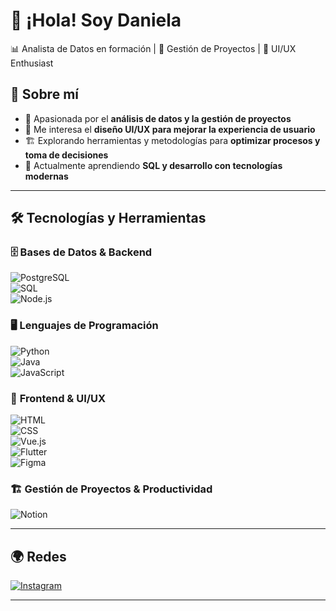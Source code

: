 # 👋 ¡Hola! Soy Daniela  
📊 Analista de Datos en formación | 📂 Gestión de Proyectos | 🎨 UI/UX Enthusiast  

## 🚀 Sobre mí  
- 🎯 Apasionada por el **análisis de datos y la gestión de proyectos**  
- 🎨 Me interesa el **diseño UI/UX para mejorar la experiencia de usuario**  
- 🏗️ Explorando herramientas y metodologías para **optimizar procesos y toma de decisiones**  
- 🌱 Actualmente aprendiendo **SQL y desarrollo con tecnologías modernas**  

---

## 🛠️ Tecnologías y Herramientas  
### 🗄️ **Bases de Datos & Backend**  
![PostgreSQL](https://img.shields.io/badge/PostgreSQL-316192?style=for-the-badge&logo=postgresql&logoColor=white)  
![SQL](https://img.shields.io/badge/SQL-4479A1?style=for-the-badge&logo=database&logoColor=white)  
![Node.js](https://img.shields.io/badge/Node.js-339933?style=for-the-badge&logo=node.js&logoColor=white)  

### 🖥️ **Lenguajes de Programación**  
![Python](https://img.shields.io/badge/Python-3776AB?style=for-the-badge&logo=python&logoColor=white)  
![Java](https://img.shields.io/badge/Java-007396?style=for-the-badge&logo=openjdk&logoColor=white)  
![JavaScript](https://img.shields.io/badge/JavaScript-F7DF1E?style=for-the-badge&logo=javascript&logoColor=black)  

### 🎨 **Frontend & UI/UX**  
![HTML](https://img.shields.io/badge/HTML5-E34F26?style=for-the-badge&logo=html5&logoColor=white)  
![CSS](https://img.shields.io/badge/CSS3-1572B6?style=for-the-badge&logo=css3&logoColor=white)  
![Vue.js](https://img.shields.io/badge/Vue.js-4FC08D?style=for-the-badge&logo=vue.js&logoColor=white)  
![Flutter](https://img.shields.io/badge/Flutter-02569B?style=for-the-badge&logo=flutter&logoColor=white)  
![Figma](https://img.shields.io/badge/Figma-F24E1E?style=for-the-badge&logo=figma&logoColor=white)  

### 🏗️ **Gestión de Proyectos & Productividad**  

![Notion](https://img.shields.io/badge/Notion-000000?style=for-the-badge&logo=notion&logoColor=white)  

---

## 🌍 Redes  
[![Instagram](https://img.shields.io/badge/Instagram-E4405F?style=for-the-badge&logo=instagram&logoColor=white)](https://www.instagram.com/dani_amariz) 

---

